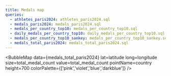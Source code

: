 ```yaml
---
title: Medals map
queries:
  - athletes_paris2024: athletes_paris2024.sql
  - medals_paris2024: medals_paris2024.sql
  - medals_per_country_top10: medals_per_country_top10.sql
  - daily_medals_per_country_top10: daily_medals_per_country_top10.sql
  - medals_per_country_top10_sankey: medals_per_country_top10_sankey.sql
  - medals_total_paris2024: medals_total_paris2024.sql
---
```


<BubbleMap 
    data={medals_total_paris2024} 
    lat=latitude 
    long=longitude
    size=total_medal_count 
    value=total_medal_count 
    pointName=country
    height=700
    colorPalette={['pink','violet','blue','darkblue']}
/>